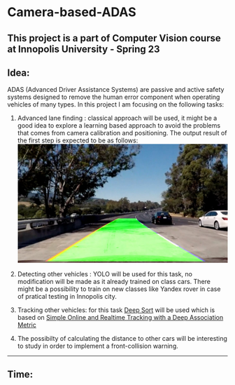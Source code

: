 # Camera-based-ADAS
This project is a part of Computer Vision course at Innopolis University - Spring 23
---
## Idea: 
ADAS (Advanced Driver Assistance Systems) are passive and active safety systems designed to remove the human error component when operating vehicles of many types. 
In this project I am focusing on the following tasks: 
1. Advanced lane finding : classical approach will be used, it might be a good idea to explore a learning based approach to avoid the problems that comes from camera calibration and positioning.
The output result of the first step is expected to be as follows: 
![alt text](https://github.com/ahmad12hamdan99/Camera-based-ADAS/blob/main/figs/lane_1.jpg) 
2. Detecting other vehicles : YOLO will be used for this task, no modification will be made as it already trained on class cars. There might be a possibility to train on new classes like Yandex rover in case of pratical testing in Innopolis city.

3. Tracking other vehicles: for this task [Deep Sort](https://github.com/nwojke/deep_sort) will be used which is based on [Simple Online and Realtime Tracking with a Deep Association Metric](https://arxiv.org/abs/1703.07402)

4. The possibilty of calculating the distance to other cars will be interesting to study in order to implement a front-collision warning.

---
## Time:


